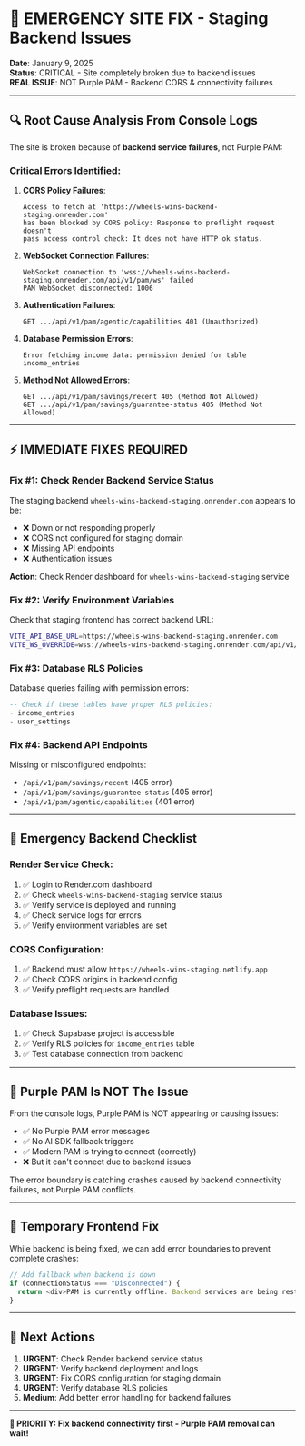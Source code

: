 # 🚨 EMERGENCY SITE FIX - Staging Backend Issues

**Date**: January 9, 2025  
**Status**: CRITICAL - Site completely broken due to backend issues  
**REAL ISSUE**: NOT Purple PAM - Backend CORS & connectivity failures

---

## 🔍 **Root Cause Analysis From Console Logs**

The site is broken because of **backend service failures**, not Purple PAM:

### **Critical Errors Identified**:

1. **CORS Policy Failures**:
   ```
   Access to fetch at 'https://wheels-wins-backend-staging.onrender.com' 
   has been blocked by CORS policy: Response to preflight request doesn't 
   pass access control check: It does not have HTTP ok status.
   ```

2. **WebSocket Connection Failures**:
   ```
   WebSocket connection to 'wss://wheels-wins-backend-staging.onrender.com/api/v1/pam/ws' failed
   PAM WebSocket disconnected: 1006
   ```

3. **Authentication Failures**:
   ```
   GET .../api/v1/pam/agentic/capabilities 401 (Unauthorized)
   ```

4. **Database Permission Errors**:
   ```
   Error fetching income data: permission denied for table income_entries
   ```

5. **Method Not Allowed Errors**:
   ```
   GET .../api/v1/pam/savings/recent 405 (Method Not Allowed)
   GET .../api/v1/pam/savings/guarantee-status 405 (Method Not Allowed)
   ```

---

## ⚡ **IMMEDIATE FIXES REQUIRED**

### **Fix #1: Check Render Backend Service Status**

The staging backend `wheels-wins-backend-staging.onrender.com` appears to be:
- ❌ Down or not responding properly
- ❌ CORS not configured for staging domain
- ❌ Missing API endpoints
- ❌ Authentication issues

**Action**: Check Render dashboard for `wheels-wins-backend-staging` service

### **Fix #2: Verify Environment Variables**

Check that staging frontend has correct backend URL:
```bash
VITE_API_BASE_URL=https://wheels-wins-backend-staging.onrender.com
VITE_WS_OVERRIDE=wss://wheels-wins-backend-staging.onrender.com/api/v1/pam/ws
```

### **Fix #3: Database RLS Policies**

Database queries failing with permission errors:
```sql
-- Check if these tables have proper RLS policies:
- income_entries
- user_settings
```

### **Fix #4: Backend API Endpoints**

Missing or misconfigured endpoints:
- `/api/v1/pam/savings/recent` (405 error)
- `/api/v1/pam/savings/guarantee-status` (405 error)
- `/api/v1/pam/agentic/capabilities` (401 error)

---

## 🔧 **Emergency Backend Checklist**

### **Render Service Check**:
1. ✅ Login to Render.com dashboard
2. ✅ Check `wheels-wins-backend-staging` service status
3. ✅ Verify service is deployed and running
4. ✅ Check service logs for errors
5. ✅ Verify environment variables are set

### **CORS Configuration**:
1. ✅ Backend must allow `https://wheels-wins-staging.netlify.app`
2. ✅ Check CORS origins in backend config
3. ✅ Verify preflight requests are handled

### **Database Issues**:
1. ✅ Check Supabase project is accessible
2. ✅ Verify RLS policies for `income_entries` table
3. ✅ Test database connection from backend

---

## 🚫 **Purple PAM Is NOT The Issue**

From the console logs, Purple PAM is NOT appearing or causing issues:
- ✅ No Purple PAM error messages
- ✅ No AI SDK fallback triggers
- ✅ Modern PAM is trying to connect (correctly)
- ❌ But it can't connect due to backend issues

The error boundary is catching crashes caused by backend connectivity failures, not Purple PAM conflicts.

---

## 🔧 **Temporary Frontend Fix**

While backend is being fixed, we can add error boundaries to prevent complete crashes:

```typescript
// Add fallback when backend is down
if (connectionStatus === "Disconnected") {
  return <div>PAM is currently offline. Backend services are being restored.</div>
}
```

---

## 🎯 **Next Actions**

1. **URGENT**: Check Render backend service status
2. **URGENT**: Verify backend deployment and logs  
3. **URGENT**: Fix CORS configuration for staging domain
4. **URGENT**: Verify database RLS policies
5. **Medium**: Add better error handling for backend failures

---

**🚨 PRIORITY: Fix backend connectivity first - Purple PAM removal can wait!**